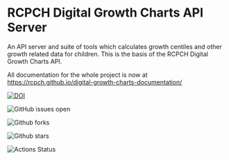 # RCPCH Digital Growth Charts API Server

An API server and suite of tools which calculates growth centiles and other growth related data for children. This is the basis of the RCPCH Digital Growth Charts API.

All documentation for the whole project is now at https://rcpch.github.io/digital-growth-charts-documentation/

[![DOI](https://zenodo.org/badge/DOI/10.5281/zenodo.4657728.svg)](https://doi.org/10.5281/zenodo.4657728)

![GitHub issues open](https://img.shields.io/github/issues/rcpch/digital-growth-charts-server)

![Github forks](https://img.shields.io/github/forks/rcpch/digital-growth-charts-server)

![Github stars](https://img.shields.io/github/stars/rcpch/digital-growth-charts-server)

![Actions Status](https://github.com/rcpch/digital-growth-charts-server/actions/workflows/alpha_rcpch-dgc-server-alpha.yml/badge.svg?branch=alpha)


